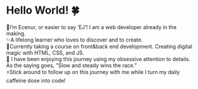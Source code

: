 <h1> Hello World! 🍀 </h1>

🌸I’m Ecenur, or easier to say ‘EJ’! I am a web developer already in the making.<br>
✨A lifelong learner who loves to discover and to create.<br>
🌟Currently taking a course on front&back end development. Creating digital magic with HTML, CSS, and JS. <br>
 🌈 I have been enjoying this journey using my obsessive attention to details.
As the saying goes, "Slow and steady wins the race.” <br>
⚡️Stick around to follow up on this journey with me while I turn my daily caffeine dose into code! 